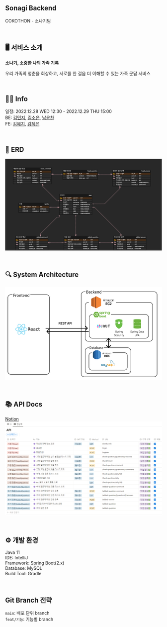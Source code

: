 ## Sonagi Backend 
COKOTHON - 소나기팀

<br>

## 🖥️ ️서비스 소개
**소나기, 소중한 나의 가족 기록**

우리 가족의 청춘을 회상하고, 서로를 한 걸음 더 이해할 수 있는 가족 문답 서비스

<br>

## 🙋‍♀️ Info     
일정: 2022.12.28 WED 12:30 - 2022.12.29 THU 15:00   
BE: [김민지](https://github.com/kminji127), [김소은](https://github.com/soeunkk), [남윤찬](https://github.com/clzlol)   
FE: [김예지](https://github.com/rla-dPwl), [김혜은](https://github.com/hyeesw)

<br>

## 📌 ERD
![erd](docs/erd.png)

<br>

## 🔍 System Architecture
![system_diagram](docs/system_diagram.png)

<br>

## 📚 API Docs
[Notion](https://soeunkk.notion.site/API-Docs-75cc505b1c464cf2bc318e182b6c33b6)
![api_docs_list](docs/api_docs_list.png)

<br>

## ⚙ 개발 환경
Java 11    
IDE: IntelliJ    
Framework: Spring Boot(2.x)    
Database: MySQL    
Build Tool: Gradle        

<br>

## Git Branch 전략
`main`: 배포 단위 branch    
`feat/기능`: 기능별 branch
